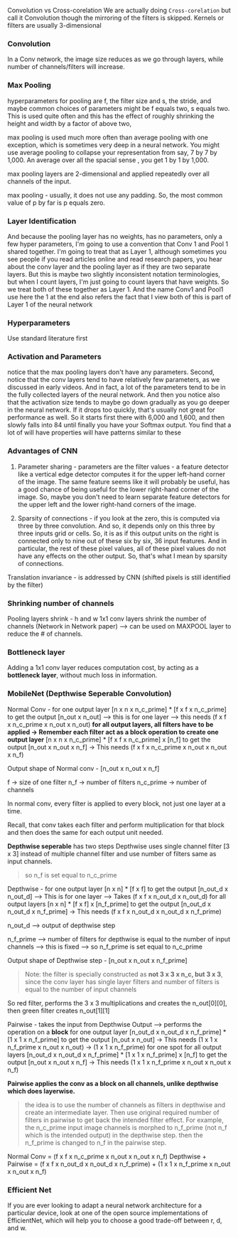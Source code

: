 
Convolution vs Cross-corelation
We are actually doing `Cross-corelation` but call it Convolution though the mirroring of the filters is skipped.
Kernels or filters are usually 3-dimensional

### Convolution
In a Conv network, the image size reduces as we go through layers, while number of channels/filters will increase.

### Max Pooling
hyperparameters for pooling are f, the filter size and s, the stride, and maybe common choices of parameters might be f equals two, s equals two. This is used quite often and this has the effect of roughly shrinking the height and width by a factor of above two,

 max pooling is used much more often than average pooling with one exception, which is sometimes very deep in a neural network. You might use average pooling to collapse your representation from say, 7 by 7 by 1,000. An average over all the spacial sense , you get 1 by 1 by 1,000. 
 
max pooling layers are 2-dimensional and applied repeatedly over all channels of the input.

max pooling - usually, it does not use any padding. So, the most common value of p by far is p equals zero.

### Layer Identification
And because the pooling layer has no weights, has no parameters, only a few hyper parameters, I'm going to use a convention that Conv 1 and Pool 1 shared together. I'm going to treat that as Layer 1, although sometimes you see people if you read articles online and read research papers, you hear about the conv layer and the pooling layer as if they are two separate layers. But this is maybe two slightly inconsistent notation terminologies, but when I count layers, I'm just going to count layers that have weights. So we treat both of these together as Layer 1. And the name Conv1 and Pool1 use here the 1 at the end also refers the fact that I view both of this is part of Layer 1 of the neural network

### Hyperparameters
Use standard literature first

### Activation and Parameters
notice that the max pooling layers don't have any parameters. Second, notice that the conv layers tend to have relatively few parameters, as we discussed in early videos. And in fact, a lot of the parameters tend to be in the fully collected layers of the neural network. And then you notice also that the activation size tends to maybe go down gradually as you go deeper in the neural network. If it drops too quickly, that's usually not great for performance as well. So it starts first there with 6,000 and 1,600, and then slowly falls into 84 until finally you have your Softmax output. You find that a lot of will have properties will have patterns similar to these


### Advantages of CNN
1. Parameter sharing - parameters are the filter values - a feature detector like a vertical edge detector computes it for the upper left-hand corner of the image. The same feature seems like it will probably be useful, has a good chance of being useful for the lower right-hand corner of the image. So, maybe you don't need to learn separate feature detectors for the upper left and the lower right-hand corners of the image.

2. Sparsity of connections - if you look at the zero, this is computed via three by three convolution. And so, it depends only on this three by three inputs grid or cells. So, it is as if this output units on the right is connected only to nine out of these six by six, 36 input features. And in particular, the rest of these pixel values, all of these pixel values do not have any effects on the other output. So, that's what I mean by sparsity of connections. 

Translation invariance - is addressed by CNN (shifted pixels is still identified by the filter)


### Shrinking number of channels
Pooling layers shrink - h and w
1x1 conv layers shrink the number of channels (Network in Network paper) --> can be used on MAXPOOL layer to reduce the # of channels.

### Bottleneck layer
Adding a 1x1 conv layer reduces computation cost, by acting as a **bottleneck layer**, without much loss in information.

### MobileNet (Depthwise Seperable Convolution)
Normal Conv - 
    for one output layer
        [n x n x n_c_prime] * [f x f x n_c_prime] to get the output [n_out x n_out] --> this is for one layer --> this needs (f x f x n_c_prime x n_out x n_out)
    **for all output layers, all filters have to be applied -> Remember each filter act as a block operation to create one output layer** 
        [n x n x n_c_prime] * [f x f x n_c_prime] x [n_f] to get the output [n_out x n_out x n_f] -> This needs (f x f x n_c_prime x n_out x n_out x n_f)

Output shape of Normal conv - [n_out x n_out x n_f]

f -> size of one filter
n_f -> number of filters
n_c_prime -> number of channels

In normal conv, every filter is applied to every block, not just one layer at a time.

Recall, that conv takes each filter and perform multiplication for that block and then does the same for each output unit needed.

**Depthwise seperable** has two steps
Depthwise uses single channel filter [3 x 3] instead of multiple channel filter and use number of filters same as input channels. 

> so n_f is set equal to n_c_prime

Depthwise - 
    for one output layer
        [n x n] * [f x f] to get the output [n_out_d x n_out_d] --> This is for one layer --> Takes (f x f x n_out_d x n_out_d)
    for all output layers
        [n x n] * [f x f] x [n_f_prime] to get the output [n_out_d x n_out_d x n_f_prime] -> This needs (f x f x n_out_d x n_out_d x n_f_prime)

n_out_d --> output of depthwise step

n_f_prime --> number of filters for depthwise is equal to the number of input channels --> this is fixed --> so n_f_prime is set equal to n_c_prime

Output shape of Depthwise step - [n_out x n_out x n_f_prime]

> Note: the filter is specially constructed as **not 3 x 3 x n_c, but 3 x 3**, since the conv layer has single layer filters and number of filters is equal to the number of input channels 

So red filter, performs the 3 x 3 multiplications and creates the n_out[0][0], then green filter creates n_out[1][1]

Pairwise - takes the input from Depthwise Output --> performs the operation on a **block**
    for one output layer
        [n_out_d x n_out_d x n_f_prime] * [1 x 1 x n_f_prime] to get the output [n_out x n_out] -> This needs (1 x 1 x n_f_prime x n_out x n_out) -> (1 x 1 x n_f_prime) for one spot
    for all output layers
        [n_out_d x n_out_d x n_f_prime] * [1 x 1 x n_f_prime] x [n_f] to get the output [n_out x n_out x n_f] -> This needs (1 x 1 x n_f_prime x n_out x n_out x n_f)  


**Pairwise applies the conv as a block on all channels, unlike depthwise which does layerwise.**

> the idea is to use the number of channels as filters in depthwise and create an intermediate layer. Then use original required number of filters in pairwise to get back the intended filter effect. For example, the n_c_prime input image channels is morphed to n_f_prime (not n_f which is the intended output) in the depthwise step. then the n_f_prime is changed to n_f in the pairwise step.

Normal Conv = (f x f x n_c_prime x n_out x n_out x n_f)
Depthwise + Pairwise = (f x f x n_out_d x n_out_d x n_f_prime) + (1 x 1 x n_f_prime x n_out x n_out x n_f)



### Efficient Net
If you are ever looking to adapt a neural network architecture for a particular device, look at one of the open source implementations of EfficientNet, which will help you to choose a good trade-off between r, d, and w.